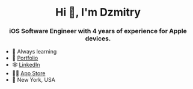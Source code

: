 <h1 align="center">Hi 👋, I'm Dzmitry</h1>
<h3 align="center">iOS Software Engineer with 4 years of experience for Apple devices.</h3>

- 📖 Always learning
- 💼 [Portfolio](https://dipiro.github.io)
- 🕸️ [LinkedIn](https://www.linkedin.com/in/dmitry-pirozhnik/)
- 🧑‍💻 [App Store](https://apps.apple.com/us/developer/dzmitry-pirozhnik/id1736014520 )
- 📍 New York, USA

